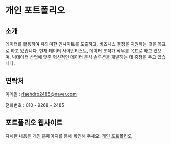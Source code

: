# 개인 포트폴리오

## 소개

데이터를 활용하여 유의미한 인사이트를 도출하고, 비즈니스 결정을 지원하는 것을 목표로 하고 있습니다. 현재 데이터 사이언티스트, 데이터 분석가 직무를 목표로 하고 있으며, 빅데이터 산업에 맞춘 혁신적인 데이터 분석 솔루션을 개발하는 데 중점을 두고 있습니다.

## 연락처

이메일 : [rlaehdrb2485@naver.com](mailto:rlaehdrb2485@naver.com)

전화번호 : 010 - 9268 - 2485

## 포트폴리오 웹사이트

자세한 내용은 개인 홈페이지를 통해 확인해 주세요: [개인 포트폴리오](https://appfile-l972rngx34tfwryvyztq8r.streamlit.app/#c8990eb1)
